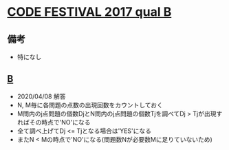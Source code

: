 # [CODE FESTIVAL 2017 qual B](https://atcoder.jp/contests/code-festival-2017-qualb)

## 備考

- 特になし

## [B](https://atcoder.jp/contests/code-festival-2017-qualb/tasks/code_festival_2017_qualb_b)

- 2020/04/08 解答
- N, M毎に各問題の点数の出現回数をカウントしておく
- M問内のj点問題の個数DjとN問内のj点問題の個数Tjを調べてDj > Tjが出現すればその時点で'NO'になる
- 全て調べ上げてDj <= Tjとなる場合は'YES'になる
- またN < Mの時点で'NO'になる(問題数Nが必要数Mに足りていないため)
